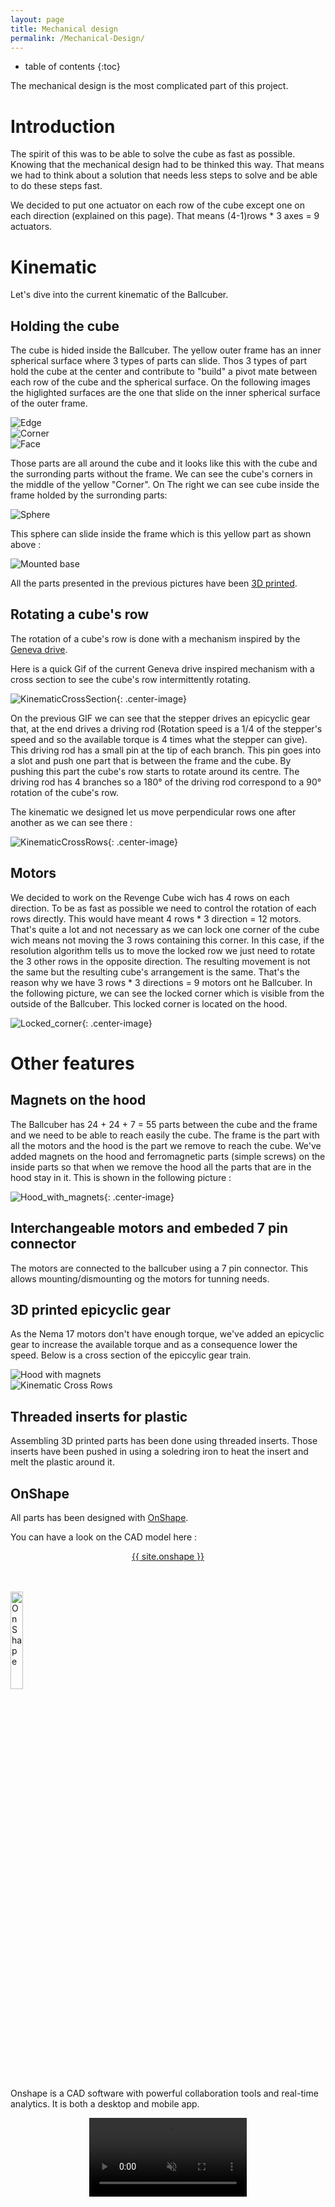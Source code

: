 ```yaml
---
layout: page
title: Mechanical design
permalink: /Mechanical-Design/
---
```


  * table of contents
  {:toc}

The mechanical design is the most complicated part of this project.

# Introduction

The spirit of this was to be able to solve the cube as fast as possible. Knowing that the mechanical design had to be thinked this way. That means we had to think about a solution that needs less steps to solve and be able to do these steps fast.

We decided to put one actuator on each row of the cube except one on each direction (explained on this page). That means (4-1)rows * 3 axes = 9 actuators.  

# Kinematic

Let's dive into the current kinematic of the Ballcuber.

## Holding the cube

The cube is hided inside the Ballcuber. The yellow outer frame has an inner spherical surface where 3 types of parts can slide. Thos 3 types of part hold the cube at the center and contribute to "build" a pivot mate between each row of the cube and the spherical surface.
On the following images the higlighted surfaces are the one that slide on the inner spherical surface of the outer frame. 

<div class="box alt">
    <div class="row uniform 50%">
        <div class="4u"><span class="image fit"><img src="/assets/kinematic/Arete.png" alt="Edge" /></span></div>
        <div class="4u"><span class="image fit"><img src="/assets/kinematic/Coin.png" alt="Corner" /></span></div>
        <div class="4u"><span class="image fit"><img src="/assets/kinematic/Face.png" alt="Face" /></span></div>
    </div>
</div>

Those parts are all around the cube and it looks like this with the cube and the surronding parts without the frame. We can see the cube's corners in the middle of the yellow "Corner". On The right we can see cube inside the frame holded by the surronding parts:

<div class="col-12"><span class="image fit"><img src="/assets/kinematic/Sphere.png" alt="Sphere"></span></div>

This sphere can slide inside the frame which is this yellow part as shown above :

<div class="col-12"><span class="image fit"><img src="/assets/kinematic/Mounted_base.png" alt="Mounted base"></span></div>

All the parts presented in the previous pictures have been [3D printed](https://ballcuber.github.io/3d-print/).

## Rotating a cube's row

The rotation of a cube's row is done with a mechanism inspired by the [Geneva drive](https://en.wikipedia.org/wiki/Geneva_drive).

Here is a quick Gif of the current Geneva drive inspired mechanism with a cross section to see the cube's row intermittently rotating.

![KinematicCrossSection](/assets/kinematic/KinematicCrossSection.gif){: .center-image}

On the previous GIF we can see that the stepper drives an epicyclic gear that, at the end drives a driving rod (Rotation speed is a 1/4 of the stepper's speed and so the available torque is 4 times what the stepper can give). This driving rod has a small pin at the tip of each branch. This pin goes into a slot and push one part that is between the frame and the cube. By pushing this part the cube's row starts to rotate around its centre. The driving rod has 4 branches so a 180° of the driving rod correspond to a 90° rotation of the cube's row. 

The kinematic we designed let us move perpendicular rows one after another as we can see there :

![KinematicCrossRows](/assets/kinematic/KinematicCrossRows.gif){: .center-image}

## Motors

We decided to work on the Revenge Cube wich has 4 rows on each direction. To be as fast as possible we need to control the rotation of each rows directly. This would have meant 4 rows * 3 direction = 12 motors. That's quite a lot and not necessary as we can lock one corner of the cube wich means not moving the 3 rows containing this corner. In this case, if the resolution algorithm tells us to move the locked row we just need to rotate the 3 other rows in the opposite direction. The resulting movement is not the same but the resulting cube's arrangement is the same. That's the reason why we have 3 rows * 3 directions = 9 motors ont he Ballcuber. In the following picture, we can see the locked corner which is visible from the outside of the Ballcuber. This locked corner is located on the hood.

![Locked_corner](/assets/kinematic/Locked_corner.png){: .center-image}

# Other features

## Magnets on the hood

The Ballcuber has 24 + 24 + 7 = 55 parts between the cube and the frame and we need to be able to reach easily the cube. The frame is the part with all the motors and the hood is the part we remove to reach the cube. We've added magnets on the hood and ferromagnetic parts (simple screws) on the inside parts so that when we remove the hood all the parts that are in the hood stay in it. This is shown in the following picture :

![Hood_with_magnets](/assets/kinematic/Magnets.png){: .center-image}

## Interchangeable motors and embeded 7 pin connector

The motors are connected to the ballcuber using a 7 pin connector. This allows mounting/dismounting og the motors for tunning needs.

## 3D printed epicyclic gear

As the Nema 17 motors don't have enough torque, we've added an epicyclic gear to increase the available torque and as a consequence lower the speed. Below is a cross section of the epiccylic gear train.

<div class="box alt">
    <div class="row uniform 50%">
        <div class="6u"><span class="image fit"><img src="/assets/Epicyclic_gear_Xsection.png" alt="Hood with magnets" /></span></div>
        <div class="6u"><span class="image fit"><img src="/assets/kinematic/EpicyclicGear.gif" alt="Kinematic Cross Rows" /></span></div>
    </div>
</div>

## Threaded inserts for plastic

Assembling 3D printed parts has been done using threaded inserts. Those inserts have been pushed in using a soledring iron to heat the insert and melt the plastic around it.

## OnShape

All parts has been designed with [OnShape](https://www.onshape.com/). 

You can have a look on the CAD model here :
<p> <center><a href="{{ site.onshape }}" target="_blank"><span class="icon fa-external-link"></span>{{ site.onshape }}</a></center></p>

<br/>
<br/>

<img src="https://www.onshape.com/hubfs/2017-assets/svg/press_logos/dark_indigo_logos/onshape-logo-dark-indigo.svg" class="center-image" width="20%" alt="OnShape" />


Onshape is a CAD software with powerful collaboration tools and real-time analytics.
It is both a desktop and mobile app.

<center>
	<video width="50%" autoplay loop muted playsinline>
	  <source src="/assets/onshape-mobile-recording.mp4" type="video/mp4" />
	</video>
</center>


